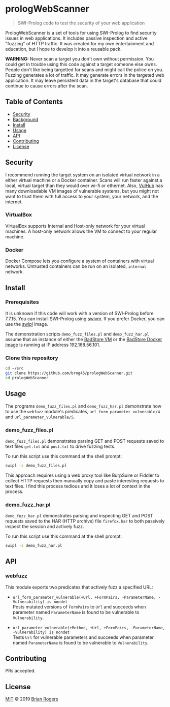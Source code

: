 # prologWebScanner

> SWI-Prolog code to test the security of your web application

PrologWebScanner is a set of tools for using SWI-Prolog to find security issues in web applications. It includes passive inspection and active "fuzzing" of HTTP traffic. It was created for my own entertainment and education, but I hope to develop it into a reusable pack. 

**WARNING:** Never scan a target you don't own without permission. You could get in trouble using this code against a target someone else owns. People don't like being targetted for scans and might call the police on you. Fuzzing generates a lot of traffic. It may generate errors in the targeted web application. It may leave persistent data in the target's database that could continue to cause errors after the scan. 

## Table of Contents

- [Security](#security)
- [Background](#background)
- [Install](#install)
- [Usage](#usage)
- [API](#api)
- [Contributing](#contributing)
- [License](#license)

## Security

I recommend running the target system on an isolated virtual network in a either virtual machine or a Docker container. Scans will run faster against a local, virtual target than they would over wi-fi or ethernet. Also, [VulHub](https://www.vulnhub.com) has many downloadable VM images of vulnerable systems, but you might not want to trust them with full access to your system, your network, and the internet. 

### VirtualBox 

VirtualBox supports Internal and Host-only network for your virtual machines. A host-only network allows the VM to connect to your regular machine. 

### Docker

Docker Compose lets you configure a system of containers with virtual networks.
Untrusted containers can be run on an isolated, `internal` network. 

## Install

### Prerequisites

It is unknown if this code will work with a version of SWI-Prolog before 7.7.15. You can install SWI-Prolog using [swivm](https://github.com/fnogatz/swivm/blob/master/README.md). If you prefer Docker, you can use the [swipl](https://hub.docker.com/_/swipl) image. 

The demonstration scripts `demo_fuzz_files.pl` and `demo_fuzz_har.pl` assume that an instance of either the [BadStore VM](https://www.vulnhub.com/entry/badstore-123,41/) or the [BadStore Docker image](https://hub.docker.com/r/jvhoof/badstore-docker) is running at IP address 192.168.56.101.

### Clone this repository

```sh
cd ~/src
git clone https://github.com/brog45/prologWebScanner.git
cd prologWebScanner
```

## Usage

The programs `demo_fuzz_files.pl` and `demo_fuzz_har.pl` demonstrate how to use the `webfuzz` module's predicates, `url_form_parameter_vulnerable/4` and `url_parameter_vulnerable/5`. 

### demo_fuzz_files.pl

`demo_fuzz_files.pl` demonstrates parsing GET and POST requests saved to text files `get.txt` and `post.txt` to drive fuzzing tests.

To run this script use this command at the shell prompt: 

```sh
swipl -s demo_fuzz_files.pl
```

This approach requires using a web proxy tool like BurpSuire or Fiddler to collect HTTP requests then manually copy and paste interesting requests to text files. I find this process tedious and it loses a lot of context in the process.

### demo_fuzz_har.pl

`demo_fuzz_har.pl` demonstrates parsing and inspecting GET and POST requests saved to the HAR (HTTP archive) file `firefox.har` to both passively inspect the session and actively fuzz.

To run this script use this command at the shell prompt: 

```sh
swipl -s demo_fuzz_har.pl
```

## API

### webfuzz

This module exports two predicates that actively fuzz a specified URL:

- `url_form_parameter_vulnerable(+Url, +FormPairs, -ParameterName, -Vulnerability) is nondet`<br>
  Posts mutated versions of `FormPairs` to `Url` and succeeds when parameter named `ParameterName` is found to be vulnerable to `Vulnerability`.

- `url_parameter_vulnerable(+Method, +Url, +FormPairs, -ParameterName, -Vulnerability) is nondet`<br>
  Tests `Url` for vulnerable parameters and succeeds when parameter named `ParameterName` is found to be vulnerable to `Vulnerability`.

## Contributing

PRs accepted. 

## License

[MIT](LICENSE) © 2019 [Brian Rogers](https://github.com/brog45)

